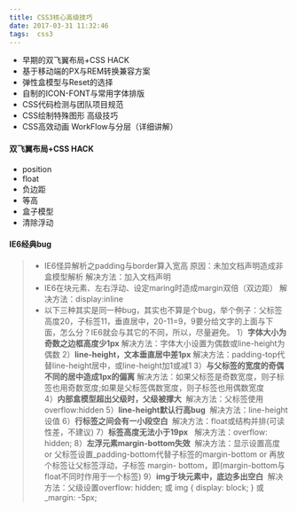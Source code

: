 ```yaml
---
title: CSS3核心高级技巧
date: 2017-03-31 11:32:46
tags:  css3
---
```


* 早期的双飞翼布局+CSS HACK
* 基于移动端的PX与REM转换兼容方案
* 弹性盒模型与Reset的选择
* 自制的ICON-FONT与常用字体排版
* CSS代码检测与团队项目规范
* CSS绘制特殊图形 高级技巧
* CSS高效动画 WorkFlow与分层（详细讲解）

#### 双飞翼布局+CSS HACK
* position
* float 
* 负边距
* 等高
* 盒子模型
* 清除浮动 

<!--more-->
#### IE6经典bug
>* IE6怪异解析之padding与border算入宽高 
 原因：未加文档声明造成非盒模型解析 
 解决方法：加入文档声明<!doctype html> 
>* IE6在块元素、左右浮动、设定maring时造成margin双倍（双边距） 
解决方法：display:inline 
>* 以下三种其实是同一种bug，其实也不算是个bug，举个例子：父标签高度20，子标签11，垂直居中，20-11=9，9要分给文字的上面与下面，怎么分？IE6就会与其它的不同，所以，尽量避免。 
1）**字体大小为奇数之边框高度少1px**
解决方法：字体大小设置为偶数或line-height为偶数 
2）**line-height，文本垂直居中差1px** 
解决方法：padding-top代替line-height居中，或line-height加1或减1 
3）**与父标签的宽度的奇偶不同的居中造成1px的偏离**
解决方法：如果父标签是奇数宽度，则子标签也用奇数宽度;如果是父标签偶数宽度，则子标签也用偶数宽度    
4）**内部盒模型超出父级时，父级被撑大**
 解决方法：父标签使用overflow:hidden 
5）**line-height默认行高bug** 
 解决方法：line-height设值 
6）**行标签之间会有一小段空白** 
 解决方法：float或结构并排(可读性差，不建议) 
7）**标签高度无法小于19px**  
解决方法：overflow: hidden; 
8）**左浮元素margin-bottom失效**
 解决方法：显示设置高度 or 父标签设置_padding-bottom代替子标签的margin-bottom or 再放个标签让父标签浮动，子标签 margin- bottom，即(margin-bottom与float不同时作用于一个标签) 
9）**img于块元素中，底边多出空白**
 解决方法：父级设置overflow: hidden; 或 img { display: block; } 或 _margin: -5px;  